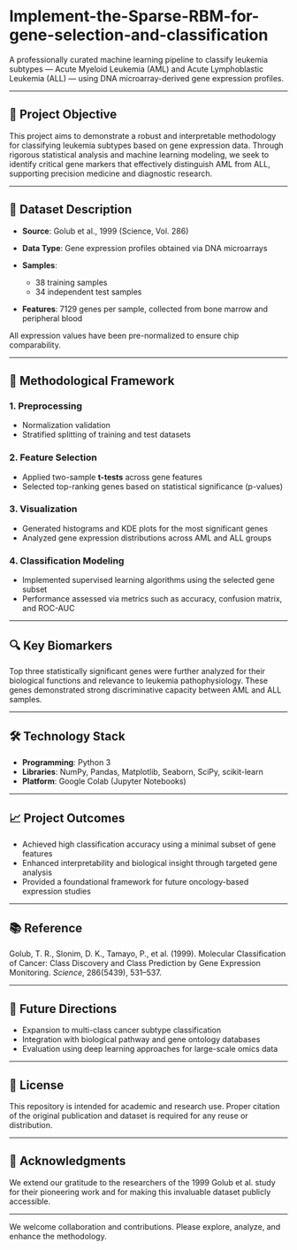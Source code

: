 # Implement-the-Sparse-RBM-for-gene-selection-and-classification


A professionally curated machine learning pipeline to classify leukemia subtypes — Acute Myeloid Leukemia (AML) and Acute Lymphoblastic Leukemia (ALL) — using DNA microarray-derived gene expression profiles.

---

## 📌 Project Objective

This project aims to demonstrate a robust and interpretable methodology for classifying leukemia subtypes based on gene expression data. Through rigorous statistical analysis and machine learning modeling, we seek to identify critical gene markers that effectively distinguish AML from ALL, supporting precision medicine and diagnostic research.

---

## 🧬 Dataset Description

* **Source**: Golub et al., 1999 (Science, Vol. 286)
* **Data Type**: Gene expression profiles obtained via DNA microarrays
* **Samples**:

  * 38 training samples
  * 34 independent test samples
* **Features**: 7129 genes per sample, collected from bone marrow and peripheral blood

All expression values have been pre-normalized to ensure chip comparability.

---

## 🧪 Methodological Framework

### 1. **Preprocessing**

* Normalization validation
* Stratified splitting of training and test datasets

### 2. **Feature Selection**

* Applied two-sample **t-tests** across gene features
* Selected top-ranking genes based on statistical significance (p-values)

### 3. **Visualization**

* Generated histograms and KDE plots for the most significant genes
* Analyzed gene expression distributions across AML and ALL groups

### 4. **Classification Modeling**

* Implemented supervised learning algorithms using the selected gene subset
* Performance assessed via metrics such as accuracy, confusion matrix, and ROC-AUC

---

## 🔍 Key Biomarkers

Top three statistically significant genes were further analyzed for their biological functions and relevance to leukemia pathophysiology. These genes demonstrated strong discriminative capacity between AML and ALL samples.

---

## 🛠 Technology Stack

* **Programming**: Python 3
* **Libraries**: NumPy, Pandas, Matplotlib, Seaborn, SciPy, scikit-learn
* **Platform**: Google Colab (Jupyter Notebooks)

---

## 📈 Project Outcomes

* Achieved high classification accuracy using a minimal subset of gene features
* Enhanced interpretability and biological insight through targeted gene analysis
* Provided a foundational framework for future oncology-based expression studies

---

## 📚 Reference

Golub, T. R., Slonim, D. K., Tamayo, P., et al. (1999). Molecular Classification of Cancer: Class Discovery and Class Prediction by Gene Expression Monitoring. *Science*, 286(5439), 531–537.

---

## 🚀 Future Directions

* Expansion to multi-class cancer subtype classification
* Integration with biological pathway and gene ontology databases
* Evaluation using deep learning approaches for large-scale omics data

---

## 📄 License

This repository is intended for academic and research use. Proper citation of the original publication and dataset is required for any reuse or distribution.

---

## 🙏 Acknowledgments

We extend our gratitude to the researchers of the 1999 Golub et al. study for their pioneering work and for making this invaluable dataset publicly accessible.

---

We welcome collaboration and contributions. Please explore, analyze, and enhance the methodology.
